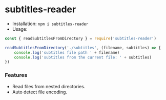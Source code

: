 # subtitles-reader

- Installation: `npm i subtitles-reader`
- Usage:
```js
const { readSubtitlesFromDirectory } = require('subtitles-reader')

readSubtitlesFromDirectory('./subtitles', (filename, subtitles) => {
    console.log('subtitles file path ' + filename)
    console.log('subtitles from the current file: ' + subtitles)
})
```

### Features
- Read files from nested directories.
- Auto detect file encoding.